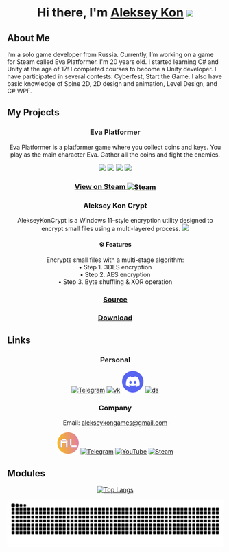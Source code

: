 <h1 align="center">Hi there, I'm <a href="https://aleksey-kon-games.fsky.io/#team" target="_blank">Aleksey Kon</a> 
<img src="https://github.com/blackcater/blackcater/raw/main/images/Hi.gif" height="32"/></h1>

<h2>About Me</h2>
<p>I’m a solo game developer from Russia. Currently, I’m working on a game for Steam called Eva Platformer. I'm 20 years old. I started learning C# and Unity at the age of 17! I completed courses to become a Unity developer. I have participated in several contests: Cyberfest, Start the Game. I also have basic knowledge of Spine 2D, 2D design and animation, Level Design, and C# WPF.</p>

<h2>My Projects</h2>
<h3 align="center">Eva Platformer</h3>
<p align="center" text-align="center">Eva Platformer is a platformer game where you collect coins and keys. You play as the main character Eva. Gather all the coins and fight the enemies. </p>

<!-- <img src="https://github.com/Aleksey-Kon/Aleksey-Kon/blob/main/evademo1.gif" height="150"></img> -->
<div display="flex" align="center">
    <img src="https://aleksey-kon-games.fsky.io/images/eva/eva2.jpg" height="210"></img>
    <img src="https://aleksey-kon-games.fsky.io/images/eva/eva1.jpg" height="210"></img>
    <img src="https://aleksey-kon-games.fsky.io/images/eva/eva5.jpg" height="210"></img>
    <img src="https://aleksey-kon-games.fsky.io/images/eva/eva3.jpg" height="210"></img>
</div>

<h3 align="center"> <a align="center" href="https://store.steampowered.com/app/3176450/Eva_Platformer">View on Steam
    <img height="50" align="center" src="https://aleksey-kon-games.fsky.io/images/steam.png" alt="Steam"></img></a>
</h3>

<h3 align="center">Aleksey Kon Crypt</h3>
<p align="center" text-align="center">AlekseyKonCrypt is a Windows 11–style encryption utility designed to encrypt small files using a multi-layered process.
<img src="https://github.com/user-attachments/assets/c9cbd2f9-d2b8-4edb-a055-da73ef7925f5" height="300"></img>
</p>
<h4 align="center" text-align="center">⚙️ Features</h4>

<div align="center">

Encrypts small files with a multi-stage algorithm:  
• Step 1. 3DES encryption  
• Step 2. AES encryption  
• Step 3. Byte shuffling & XOR operation



</div>
<h3 align="center"> <a align="center" href="https://github.com/Aleksey-Kon/Aleksey-Kon-Crypt">Source</a></h3>
<h3 align="center"> <a align="center" href="https://github.com/Aleksey-Kon/Aleksey-Kon-Crypt/releases">Download</a></h3>

<h2>Links</h2>
<div align="center">
    <h3>Personal</h3>
    <a href="https://t.me/aleksey_kon" target="_blank"><img height="50" src="https://aleksey-kon-games.fsky.io/images/tg.png" alt="Telegram"></a>
    <a href="https://vk.com/aleksey_kon"><img height="50" src="https://aleksey-kon-games.fsky.io/images/vk.png" alt="vk"></a>
    <a href="https://discordapp.com/users/713046968187748414"><img height="50" src="/images/ds.png" alt="ds"></a>
    <a href="https://disk.yandex.ru/d/NhHPgHilya7cZg"><img height="50" src="https://aleksey-kon-games.fsky.io/images/portfolio.png" alt="ds"></a>
    <h3>Company</h3>
    <p>Email: <a href="mailto:alekseykongames@gmail.com">alekseykongames@gmail.com</a></p>
    <div>
            <a href="https://aleksey-kon-games.fsky.io" target="_blank"><img height="50" src="/images/icon-site-game.png" alt="Telegram"></a>
            <a href="https://t.me/Aleksey_Kon_Games" target="_blank"><img height="50" src="https://aleksey-kon-games.fsky.io/images/tg.png" alt="Telegram"></a>
            <a href="https://www.youtube.com/@AlekseyKonGames" target="_blank"><img height="50" src="https://aleksey-kon-games.fsky.io/images/youtube.png" alt="YouTube"></a>
            <a href="https://store.steampowered.com/developer/Aleksey_Kon_Games" target="_blank"><img height="50" src="https://aleksey-kon-games.fsky.io/images/steam.png" alt="Steam"></a>
        </div>
</div>



<h2>Modules</h2>
<div display="flex" align="center">

[![Top Langs](https://github-readme-stats.vercel.app/api/top-langs/?username=aleksey-kon&layout=pie)](https://github.com/Aleksey-Kon)

</div>

<picture align="center">
  <source media="(prefers-color-scheme: dark)" srcset="https://github.com/Aleksey-Kon/Aleksey-Kon/blob/output/github-contribution-grid-snake-dark.svg" />
  <source media="(prefers-color-scheme: light)" srcset="https://github.com/Aleksey-Kon/Aleksey-Kon/blob/output/github-contribution-grid-snake.svg" />
  <img alt="github-snake" src="https://github.com/Aleksey-Kon/Aleksey-Kon/blob/output/github-contribution-grid-snake.svg" />
</picture>
